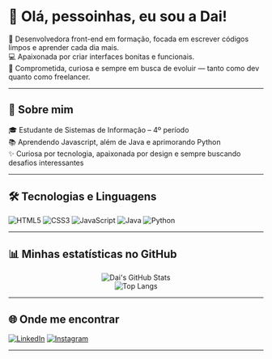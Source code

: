 # 👋 Olá, pessoinhas, eu sou a Dai!

🎯 Desenvolvedora front-end em formação, focada em escrever códigos limpos e aprender cada dia mais.  
💻 Apaixonada por criar interfaces bonitas e funcionais.  
🚀 Comprometida, curiosa e sempre em busca de evoluir — tanto como dev quanto como freelancer.

---

## 🖤 Sobre mim

🎓 Estudante de Sistemas de Informação – 4º período  
📚 Aprendendo Javascript, além de Java e aprimorando Python  
✨ Curiosa por tecnologia, apaixonada por design e sempre buscando desafios interessantes  

---

## 🛠️ Tecnologias e Linguagens

<p align="left">
  <img src="https://img.shields.io/badge/HTML5-E34F26?style=for-the-badge&logo=html5&logoColor=white" alt="HTML5" />
  <img src="https://img.shields.io/badge/CSS3-1572B6?style=for-the-badge&logo=css3&logoColor=white" alt="CSS3" />
  <img src="https://img.shields.io/badge/JavaScript-F7DF1E?style=for-the-badge&logo=javascript&logoColor=black" alt="JavaScript" />
  <img src="https://img.shields.io/badge/Java-ED8B00?style=for-the-badge&logo=java&logoColor=white" alt="Java" />
  <img src="https://img.shields.io/badge/Python-3776AB?style=for-the-badge&logo=python&logoColor=white" alt="Python" />
</p>


---

## 📊 Minhas estatísticas no GitHub

<div align="center">

![Dai's GitHub Stats](https://github-readme-stats.vercel.app/api?username=DaiRodrigues7&show_icons=true&theme=tokyonight)  
![Top Langs](https://github-readme-stats.vercel.app/api/top-langs/?username=DaiRodrigues7&layout=compact&theme=tokyonight)

</div>

---

## 🌐 Onde me encontrar

[![LinkedIn](https://img.shields.io/badge/-LinkedIn-0A66C2?style=for-the-badge&logo=linkedin&logoColor=white)](https://www.linkedin.com/in/dailanne-rodrigues-1158ba30b/)
[![Instagram](https://img.shields.io/badge/-Instagram-E4405F?style=for-the-badge&logo=instagram&logoColor=white)](https://www.instagram.com/dailanne_rodrigues/)

---
